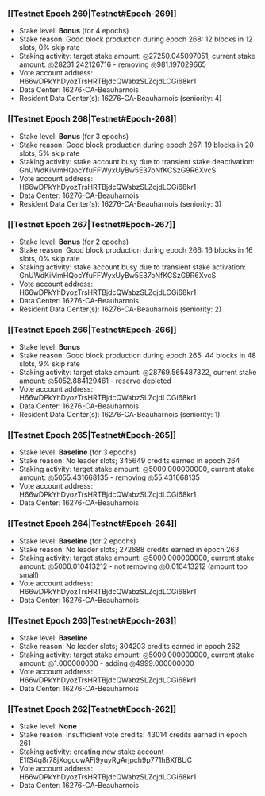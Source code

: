 ### [[Testnet Epoch 269|Testnet#Epoch-269]]
* Stake level: **Bonus** (for 4 epochs)
* Stake reason: Good block production during epoch 268: 12 blocks in 12 slots, 0% skip rate
* Staking activity: target stake amount: ◎27250.045097051, current stake amount: ◎28231.242126716 - removing ◎981.197029665
* Vote account address: H66wDPkYhDyozTrsHRTBjdcQWabzSLZcjdLCGi68kr1
* Data Center: 16276-CA-Beauharnois
* Resident Data Center(s): 16276-CA-Beauharnois (seniority: 4)
### [[Testnet Epoch 268|Testnet#Epoch-268]]
* Stake level: **Bonus** (for 3 epochs)
* Stake reason: Good block production during epoch 267: 19 blocks in 20 slots, 5% skip rate
* Staking activity: stake account busy due to transient stake deactivation: GnUWdKiMmHQocYfuFFWyxUyBw5E37oNfKCSzG9R6XvcS
* Vote account address: H66wDPkYhDyozTrsHRTBjdcQWabzSLZcjdLCGi68kr1
* Data Center: 16276-CA-Beauharnois
* Resident Data Center(s): 16276-CA-Beauharnois (seniority: 3)
### [[Testnet Epoch 267|Testnet#Epoch-267]]
* Stake level: **Bonus** (for 2 epochs)
* Stake reason: Good block production during epoch 266: 16 blocks in 16 slots, 0% skip rate
* Staking activity: stake account busy due to transient stake activation: GnUWdKiMmHQocYfuFFWyxUyBw5E37oNfKCSzG9R6XvcS
* Vote account address: H66wDPkYhDyozTrsHRTBjdcQWabzSLZcjdLCGi68kr1
* Data Center: 16276-CA-Beauharnois
* Resident Data Center(s): 16276-CA-Beauharnois (seniority: 2)
### [[Testnet Epoch 266|Testnet#Epoch-266]]
* Stake level: **Bonus**
* Stake reason: Good block production during epoch 265: 44 blocks in 48 slots, 9% skip rate
* Staking activity: target stake amount: ◎28769.565487322, current stake amount: ◎5052.884129461 - reserve depleted
* Vote account address: H66wDPkYhDyozTrsHRTBjdcQWabzSLZcjdLCGi68kr1
* Data Center: 16276-CA-Beauharnois
* Resident Data Center(s): 16276-CA-Beauharnois (seniority: 1)
### [[Testnet Epoch 265|Testnet#Epoch-265]]
* Stake level: **Baseline** (for 3 epochs)
* Stake reason: No leader slots; 345649 credits earned in epoch 264
* Staking activity: target stake amount: ◎5000.000000000, current stake amount: ◎5055.431668135 - removing ◎55.431668135
* Vote account address: H66wDPkYhDyozTrsHRTBjdcQWabzSLZcjdLCGi68kr1
* Data Center: 16276-CA-Beauharnois
### [[Testnet Epoch 264|Testnet#Epoch-264]]
* Stake level: **Baseline** (for 2 epochs)
* Stake reason: No leader slots; 272688 credits earned in epoch 263
* Staking activity: target stake amount: ◎5000.000000000, current stake amount: ◎5000.010413212 - not removing ◎0.010413212 (amount too small)
* Vote account address: H66wDPkYhDyozTrsHRTBjdcQWabzSLZcjdLCGi68kr1
* Data Center: 16276-CA-Beauharnois
### [[Testnet Epoch 263|Testnet#Epoch-263]]
* Stake level: **Baseline**
* Stake reason: No leader slots; 304203 credits earned in epoch 262
* Staking activity: target stake amount: ◎5000.000000000, current stake amount: ◎1.000000000 - adding ◎4999.000000000
* Vote account address: H66wDPkYhDyozTrsHRTBjdcQWabzSLZcjdLCGi68kr1
* Data Center: 16276-CA-Beauharnois
### [[Testnet Epoch 262|Testnet#Epoch-262]]
* Stake level: **None**
* Stake reason: Insufficient vote credits: 43014 credits earned in epoch 261
* Staking activity: creating new stake account E1fS4q8r78jXogcowAFj9yuyRgArjpch9p771hBXfBUC
* Vote account address: H66wDPkYhDyozTrsHRTBjdcQWabzSLZcjdLCGi68kr1
* Data Center: 16276-CA-Beauharnois